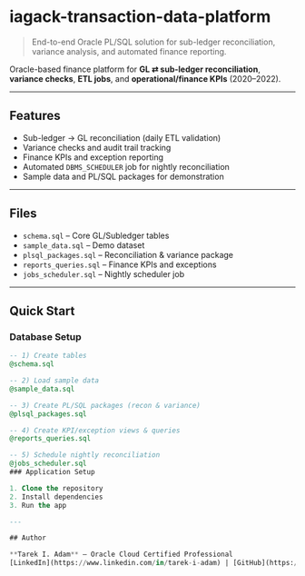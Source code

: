 # iagack-transaction-data-platform

> End-to-end Oracle PL/SQL solution for sub-ledger reconciliation, variance analysis, and automated finance reporting.

Oracle-based finance platform for **GL ⇄ sub-ledger reconciliation**, **variance checks**, **ETL jobs**, and **operational/finance KPIs** (2020–2022).

---

## Features
- Sub-ledger → GL reconciliation (daily ETL validation)
- Variance checks and audit trail tracking
- Finance KPIs and exception reporting
- Automated `DBMS_SCHEDULER` job for nightly reconciliation
- Sample data and PL/SQL packages for demonstration

---

## Files
- `schema.sql` – Core GL/Subledger tables  
- `sample_data.sql` – Demo dataset  
- `plsql_packages.sql` – Reconciliation & variance package  
- `reports_queries.sql` – Finance KPIs and exceptions  
- `jobs_scheduler.sql` – Nightly scheduler job  

---

## Quick Start

### Database Setup

```sql
-- 1) Create tables
@schema.sql

-- 2) Load sample data
@sample_data.sql

-- 3) Create PL/SQL packages (recon & variance)
@plsql_packages.sql

-- 4) Create KPI/exception views & queries
@reports_queries.sql

-- 5) Schedule nightly reconciliation
@jobs_scheduler.sql
### Application Setup

1. Clone the repository  
2. Install dependencies  
3. Run the app  

---

## Author

**Tarek I. Adam** – Oracle Cloud Certified Professional  
[LinkedIn](https://www.linkedin.com/in/tarek-i-adam) | [GitHub](https://github.com/yourusername)
